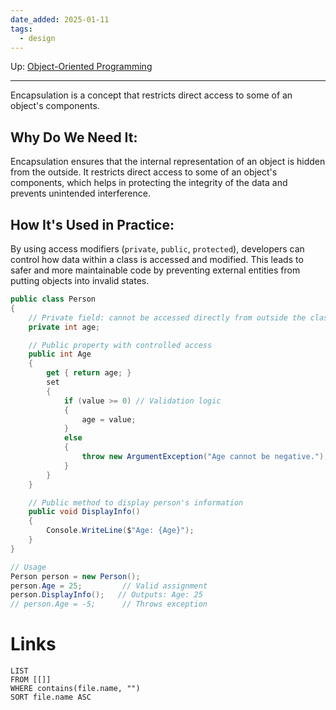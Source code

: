 ```yaml
---
date_added: 2025-01-11
tags:
  - design
---
```

Up: [Object-Oriented Programming](Object-Oriented%20Programming.md)
___
 Encapsulation is a concept that restricts direct access to some of an object's components. 
 
## **Why Do We Need It:**  
Encapsulation ensures that the internal representation of an object is hidden from the outside. It restricts direct access to some of an object's components, which helps in protecting the integrity of the data and prevents unintended interference.

## **How It's Used in Practice:**  
By using access modifiers (`private`, `public`, `protected`), developers can control how data within a class is accessed and modified. This leads to safer and more maintainable code by preventing external entities from putting objects into invalid states.


```C#
public class Person
{
    // Private field: cannot be accessed directly from outside the class
    private int age;

    // Public property with controlled access
    public int Age
    {
        get { return age; }
        set
        {
            if (value >= 0) // Validation logic
            {
                age = value;
            }
            else
            {
                throw new ArgumentException("Age cannot be negative.");
            }
        }
    }

    // Public method to display person's information
    public void DisplayInfo()
    {
        Console.WriteLine($"Age: {Age}");
    }
}

// Usage
Person person = new Person();
person.Age = 25;         // Valid assignment
person.DisplayInfo();   // Outputs: Age: 25
// person.Age = -5;      // Throws exception
```
# Links
```dataview
LIST
FROM [[]]
WHERE contains(file.name, "")
SORT file.name ASC
```
